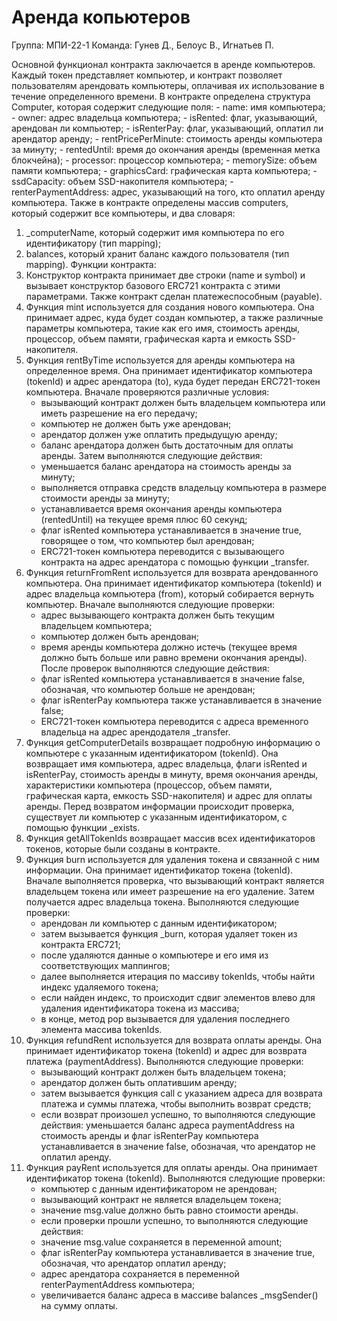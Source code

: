 # Аренда копьютеров
Группа: МПИ-22-1
Команда: Гунев Д., Белоус В., Игнатьев П.

Основной функционал контракта заключается в аренде компьютеров. Каждый токен представляет компьютер, и контракт позволяет пользователям арендовать компьютеры, оплачивая их использование в течение определенного времени.
В контракте определена структура Computer, которая содержит следующие поля:
    - name: имя компьютера;
    - owner: адрес владельца компьютера;
    - isRented: флаг, указывающий, арендован ли компьютер;
    - isRenterPay: флаг, указывающий, оплатил ли арендатор аренду;
    - rentPricePerMinute: стоимость аренды компьютера за минуту;
    - rentedUntil: время до окончания аренды (временная метка блокчейна);
    - processor: процессор компьютера;
    - memorySize: объем памяти компьютера;
    - graphicsCard: графическая карта компьютера;
    - ssdCapacity: объем SSD-накопителя компьютера;
    - renterPaymentAddress: адрес, указывающий на того, кто оплатил аренду компьютера.
Также в контракте определены массив computers, который содержит все компьютеры, и два словаря:
1) _computerName, который содержит имя компьютера по его идентификатору (тип mapping);
2) balances, который хранит баланс каждого пользователя (тип mapping).
Функции контракта:
1) Конструктор контракта принимает две строки (name и symbol) и вызывает конструктор базового ERC721 контракта с этими параметрами. Также контракт сделан платежеспособным (payable).
2) Функция mint используется для создания нового компьютера. Она принимает адрес, куда будет создан компьютер, а также различные параметры компьютера, такие как его имя, стоимость аренды, процессор, объем памяти, графическая карта и емкость SSD-накопителя.
3)  Функция rentByTime используется для аренды компьютера на определенное время. Она принимает идентификатор компьютера (tokenId) и адрес арендатора (to), куда будет передан ERC721-токен компьютера.
Вначале проверяются различные условия:
    - вызывающий контракт должен быть владельцем компьютера или иметь разрешение на его передачу;
    - компьютер не должен быть уже арендован;
    - арендатор должен уже оплатить предыдущую аренду;
    - баланс арендатора должен быть достаточным для оплаты аренды.
Затем выполняются следующие действия:
    - уменьшается баланс арендатора на стоимость аренды за минуту;
    - выполняется отправка средств владельцу компьютера в размере стоимости аренды за минуту;
    - устанавливается время окончания аренды компьютера (rentedUntil) на текущее время плюс 60 секунд;
    - флаг isRented компьютера устанавливается в значение true, говорящее о том, что компьютер был арендован;
    - ERC721-токен компьютера переводится с вызывающего контракта на адрес арендатора с помощью функции _transfer.
4)  Функция returnFromRent используется для возврата арендованного компьютера. Она принимает идентификатор компьютера (tokenId) и адрес владельца компьютера (from), который собирается вернуть компьютер.
Вначале выполняются следующие проверки:
    - адрес вызывающего контракта должен быть текущим владельцем компьютера;
    - компьютер должен быть арендован;
    - время аренды компьютера должно истечь (текущее время должно быть больше или равно времени окончания аренды).
После проверок выполняются следующие действия:
    - флаг isRented компьютера устанавливается в значение false, обозначая, что компьютер больше не арендован;
    - флаг isRenterPay компьютера также устанавливается в значение false;
    - ERC721-токен компьютера переводится с адреса временного владельца на адрес арендодателя _transfer.
5)  Функция getComputerDetails возвращает подробную информацию о компьютере с указанным идентификатором (tokenId). Она возвращает имя компьютера, адрес владельца, флаги isRented и isRenterPay, стоимость аренды в минуту, время окончания аренды, характеристики компьютера (процессор, объем памяти, графическая карта, емкость SSD-накопителя) и адрес для оплаты аренды. Перед возвратом информации происходит проверка, существует ли компьютер с указанным идентификатором, с помощью функции _exists.
6) Функция getAllTokenIds возвращает массив всех идентификаторов токенов, которые были созданы в контракте.
7) Функция burn используется для удаления токена и связанной с ним информации. Она принимает идентификатор токена (tokenId).
Вначале выполняется проверка, что вызывающий контракт является владельцем токена или имеет разрешение на его удаление. Затем получается адрес владельца токена. Выполняются следующие проверки:
    - арендован ли компьютер с данным идентификатором;
    - затем вызывается функция _burn, которая удаляет токен из контракта ERC721;
    - после удаляются данные о компьютере и его имя из соответствующих маппингов;
    - далее выполняется итерация по массиву tokenIds, чтобы найти индекс удаляемого токена;
    - если найден индекс, то происходит сдвиг элементов влево для удаления идентификатора токена из массива;
    - в конце, метод pop вызывается для удаления последнего элемента массива tokenIds.
8) Функция refundRent используется для возврата оплаты аренды. Она принимает идентификатор токена (tokenId) и адрес для возврата платежа (paymentAddress). Выполняются следующие проверки:
    - вызывающий контракт должен быть владельцем токена;
    - арендатор должен быть оплатившим аренду;
    - затем вызывается функция call с указанием адреса для возврата платежа и суммы платежа, чтобы выполнить возврат средств;
    - если возврат произошел успешно, то выполняются следующие действия: уменьшается баланс адреса paymentAddress на стоимость аренды и флаг isRenterPay компьютера устанавливается в значение false, обозначая, что арендатор не оплатил аренду.
9)  Функция payRent используется для оплаты аренды. Она принимает идентификатор токена (tokenId). Выполняются следующие проверки:
    - компьютер с данным идентификатором не арендован;
    - вызывающий контракт не является владельцем токена;
    - значение msg.value должно быть равно стоимости аренды.
    - если проверки прошли успешно, то выполняются следующие действия:
    - значение msg.value сохраняется в переменной amount;
    - флаг isRenterPay компьютера устанавливается в значение true, обозначая, что арендатор оплатил аренду;
    - адрес арендатора сохраняется в переменной renterPaymentAddress компьютера;
    - увеличивается баланс адреса в массиве balances _msgSender() на сумму оплаты.
